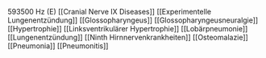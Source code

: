 593500 Hz (E)
[[Cranial Nerve IX Diseases]]
[[Experimentelle Lungenentzündung]]
[[Glossopharyngeus]]
[[Glossopharyngeusneuralgie]]
[[Hypertrophie]]
[[Linksventrikulärer Hypertrophie]]
[[Lobärpneumonie]]
[[Lungenentzündung]]
[[Ninth Hirnnervenkrankheiten]]
[[Osteomalazie]]
[[Pneumonia]]
[[Pneumonitis]]